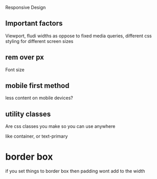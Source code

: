 Responsive Design

## Important factors
Viewport, fludi widths as oppose to fixed
media queries, different css styling for different screen sizes

## rem over px
Font size



## mobile first method  
less content on mobile devices? 




## utility classes
Are css classes you make so you can use anywhere

like container, or text-primary



# border box
if you set things to border box then padding wont add to the width